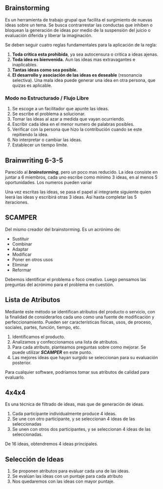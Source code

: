 ## Brainstorming

Es un herramienta de trabajo grupal que facilita el surgimiento de nuevas ideas sobre un tema. Se busca contrarrestar las conductas que inhiben o bloquean la generación de ideas por medio de la suspensión del juicio o evaluación diferida y liberar la imaginación.

Se deben seguir cuatro reglas fundamentales para la aplicación de la regla:

1. **Toda critica esta prohibida**, ya sea autocensura o critica a ideas ajenas.
2. **Toda idea es bienvenida.** Aun las ideas mas extravagantes e inaplicables.
3. **Tantas ideas como sea posible.**
4. **El desarrollo y asociación de las ideas es deseable** (resonancia selectiva). Una mala idea puede generar una idea en otra persona, que quizas es aplicable.

### Modo no Estructurado / Flujo Libre

1. Se escoge a un facilitador que apunte las ideas.
2. Se escribe el problema a solucionar.
3. Tomar las ideas al azar a medida que vayan ocurriendo.
4. Escribir cada idea en el menor numero de palabras posibles.
5. Verificar con la persona que hizo la contribución cuando se este repitiendo la idea.
6. No interpretar o cambiar las ideas.
7. Establecer un tiempo limite.

## Brainwriting 6-3-5

Parecido al ***brainstorming***, pero un poco mas reducido. La idea consiste en juntar a 6 miembros, cada uno escribe como mínimo 3 ideas, en al menos 5 oportunidades. Los numeros pueden variar

Una vez escritas las ideas, se pasa el papel al integrante siguiente quien leerá las ideas y escribirá otras 3 ideas. Así hasta completar las 5 iteraciones.

## SCAMPER

Del mismo creador del brainstorming. Es un acrónimo de:

- Sustituir
- Combinar
- Adaptar
- Modificar
- Poner en otros usos
- Eliminar
- Reformar

Debemos identificar el problema o foco creativo. Luego pensamos las preguntas del acrónimo para el problema en cuestión.

## Lista de Atributos

Mediante este método se identifican atributos del producto o servicio, con la finalidad de considerarlos cada uno como una fuente de modificación y perfeccionamiento. Pueden ser características físicas, usos, de proceso, sociales, partes, función, tiempo, etc.

1. Identificamos el producto.
2. Analizamos y confeccionamos una lista de atributos.
3. Para cada atributo, planteamos preguntas sobre como mejorar. Se puede utilizar ***SCAMPER*** en este punto.
4. Las mejores ideas que hayan surgido se seleccionan para su evaluación posterior.

Para cualquier software, podríamos tomar sus atributos de calidad para evaluarlo.

## 4x4x4

Es una técnica de filtrado de ideas, mas que de generación de ideas.

1. Cada participante individualmente produce 4 ideas.
2. Se une con otro participante, y se seleccionan 4 ideas de las seleccionadas
3. Se unen con otros dos participantes, y se seleccionan 4 ideas de las seleccionadas.

De 16 ideas, obtendremos 4 ideas principales.

## Selección de Ideas

1. Se proponen atributos para evaluar cada una de las ideas.
2. Se evalúan las ideas con un puntaje para cada atributo
3. Nos quedaremos con las ideas con mayor puntaje.

